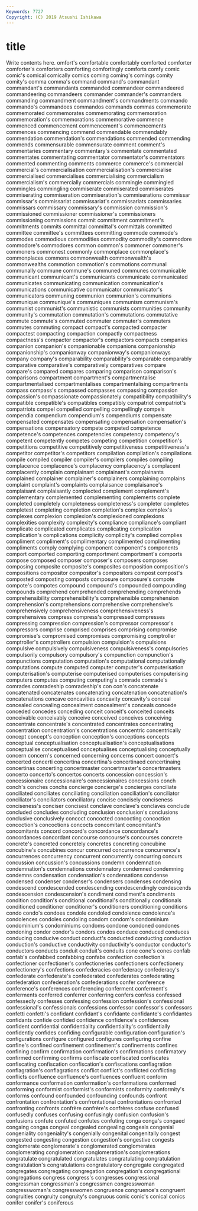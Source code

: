 ```yaml
---
Keywords: 7727
Copyright: (C) 2019 Atsushi Ishikawa
---
```


# title

Write contents here.
omfort's comfortable comfortably comforted comforter comforter's comforters comforting comfortingly
comforts comfy comic comic's comical comically comics coming coming's comings
comity comity's comma comma's command command's commandant commandant's commandants commanded
commandeer commandeered commandeering commandeers commander commander's commanders commanding commandment commandment's
commandments commando commando's commandoes commandos commands commas commemorate commemorated commemorates
commemorating commemoration commemoration's commemorations commemorative commence commenced commencement commencement's commencements
commences commencing commend commendable commendably commendation commendation's commendations commended commending
commends commensurable commensurate comment comment's commentaries commentary commentary's commentate commentated
commentates commentating commentator commentator's commentators commented commenting comments commerce commerce's
commercial commercial's commercialisation commercialisation's commercialise commercialised commercialises commercialising commercialism commercialism's
commercially commercials commingle commingled commingles commingling commiserate commiserated commiserates commiserating
commiseration commiseration's commiserations commissar commissar's commissariat commissariat's commissariats commissaries commissars
commissary commissary's commission commission's commissioned commissioner commissioner's commissioners commissioning commissions
commit commitment commitment's commitments commits committal committal's committals committed committee
committee's committees committing commode commode's commodes commodious commodities commodity commodity's
commodore commodore's commodores common common's commoner commoner's commoners commonest commonly
commonplace commonplace's commonplaces commons commonwealth commonwealth's commonwealths commotion commotion's commotions
communal communally commune commune's communed communes communicable communicant communicant's communicants
communicate communicated communicates communicating communication communication's communications communicative communicator communicator's
communicators communing communion communion's communions communique communique's communiques communism communism's
communist communist's communistic communists communities community community's commutation commutation's commutations
commutative commute commute's commuted commuter commuter's commuters commutes commuting compact
compact's compacted compacter compactest compacting compaction compactly compactness compactness's compactor
compactor's compactors compacts companies companion companion's companionable companions companionship companionship's
companionway companionway's companionways company company's comparability comparability's comparable comparably comparative
comparative's comparatively comparatives compare compare's compared compares comparing comparison comparison's
comparisons compartment compartment's compartmentalise compartmentalised compartmentalises compartmentalising compartments compass compass's
compassed compasses compassing compassion compassion's compassionate compassionately compatibility compatibility's compatible
compatible's compatibles compatibly compatriot compatriot's compatriots compel compelled compelling compellingly
compels compendia compendium compendium's compendiums compensate compensated compensates compensating compensation
compensation's compensations compensatory compete competed competence competence's competences competencies competency
competency's competent competently competes competing competition competition's competitions competitive competitively
competitiveness competitiveness's competitor competitor's competitors compilation compilation's compilations compile compiled
compiler compiler's compilers compiles compiling complacence complacence's complacency complacency's complacent
complacently complain complainant complainant's complainants complained complainer complainer's complainers complaining
complains complaint complaint's complaints complaisance complaisance's complaisant complaisantly complected complement
complement's complementary complemented complementing complements complete completed completely completeness completeness's
completer completes completest completing completion completion's complex complex's complexes complexion
complexion's complexioned complexions complexities complexity complexity's compliance compliance's compliant complicate
complicated complicates complicating complication complication's complications complicity complicity's complied complies
compliment compliment's complimentary complimented complimenting compliments comply complying component component's
components comport comported comporting comportment comportment's comports compose composed composer
composer's composers composes composing composite composite's composites composition composition's compositions
compositor compositor's compositors compost compost's composted composting composts composure composure's
compote compote's compotes compound compound's compounded compounding compounds comprehend comprehended
comprehending comprehends comprehensibility comprehensibility's comprehensible comprehension comprehension's comprehensions comprehensive comprehensive's
comprehensively comprehensiveness comprehensiveness's comprehensives compress compress's compressed compresses compressing compression
compression's compressor compressor's compressors comprise comprised comprises comprising compromise compromise's
compromised compromises compromising comptroller comptroller's comptrollers compulsion compulsion's compulsions compulsive
compulsively compulsiveness compulsiveness's compulsories compulsorily compulsory compulsory's compunction compunction's compunctions
computation computation's computational computationally computations compute computed computer computer's computerisation
computerisation's computerise computerised computerises computerising computers computes computing computing's comrade
comrade's comrades comradeship comradeship's con con's concatenate concatenated concatenates concatenating
concatenation concatenation's concatenations concave concavities concavity concavity's conceal concealed concealing
concealment concealment's conceals concede conceded concedes conceding conceit conceit's conceited
conceits conceivable conceivably conceive conceived conceives conceiving concentrate concentrate's concentrated
concentrates concentrating concentration concentration's concentrations concentric concentrically concept concept's conception
conception's conceptions concepts conceptual conceptualisation conceptualisation's conceptualisations conceptualise conceptualised conceptualises
conceptualising conceptually concern concern's concerned concerning concerns concert concert's concerted
concerti concertina concertina's concertinaed concertinaing concertinas concerting concertmaster concertmaster's concertmasters
concerto concerto's concertos concerts concession concession's concessionaire concessionaire's concessionaires concessions
conch conch's conches conchs concierge concierge's concierges conciliate conciliated conciliates
conciliating conciliation conciliation's conciliator conciliator's conciliators conciliatory concise concisely conciseness
conciseness's conciser concisest conclave conclave's conclaves conclude concluded concludes concluding
conclusion conclusion's conclusions conclusive conclusively concoct concocted concocting concoction concoction's
concoctions concocts concomitant concomitant's concomitants concord concord's concordance concordance's concordances
concordant concourse concourse's concourses concrete concrete's concreted concretely concretes concreting
concubine concubine's concubines concur concurred concurrence concurrence's concurrences concurrency concurrent
concurrently concurring concurs concussion concussion's concussions condemn condemnation condemnation's condemnations
condemnatory condemned condemning condemns condensation condensation's condensations condense condensed condenser
condenser's condensers condenses condensing condescend condescended condescending condescendingly condescends condescension
condescension's condiment condiment's condiments condition condition's conditional conditional's conditionally conditionals
conditioned conditioner conditioner's conditioners conditioning conditions condo condo's condoes condole
condoled condolence condolence's condolences condoles condoling condom condom's condominium condominium's
condominiums condoms condone condoned condones condoning condor condor's condors condos
conduce conduced conduces conducing conducive conduct conduct's conducted conducting conduction
conduction's conductive conductivity conductivity's conductor conductor's conductors conducts conduit conduit's
conduits cone cone's cones confab confab's confabbed confabbing confabs confection
confection's confectioner confectioner's confectioneries confectioners confectionery confectionery's confections confederacies confederacy
confederacy's confederate confederate's confederated confederates confederating confederation confederation's confederations confer
conference conference's conferences conferencing conferment conferment's conferments conferred conferrer conferring
confers confess confessed confessedly confesses confessing confession confession's confessional confessional's
confessionals confessions confessor confessor's confessors confetti confetti's confidant confidant's confidante
confidante's confidantes confidants confide confided confidence confidence's confidences confident confidential
confidentiality confidentiality's confidentially confidently confides confiding configurable configuration configuration's configurations
configure configured configures configuring confine confine's confined confinement confinement's confinements
confines confining confirm confirmation confirmation's confirmations confirmatory confirmed confirming confirms
confiscate confiscated confiscates confiscating confiscation confiscation's confiscations conflagration conflagration's conflagrations
conflict conflict's conflicted conflicting conflicts confluence confluence's confluences confluent conform
conformance conformation conformation's conformations conformed conforming conformist conformist's conformists conformity
conformity's conforms confound confounded confounding confounds confront confrontation confrontation's confrontational
confrontations confronted confronting confronts confrère confrère's confrères confuse confused confusedly
confuses confusing confusingly confusion confusion's confusions confute confuted confutes confuting
conga conga's congaed congaing congas congeal congealed congealing congeals congenial
congeniality congeniality's congenially congenital congenitally congest congested congesting congestion congestion's
congestive congests conglomerate conglomerate's conglomerated conglomerates conglomerating conglomeration conglomeration's conglomerations
congratulate congratulated congratulates congratulating congratulation congratulation's congratulations congratulatory congregate congregated
congregates congregating congregation congregation's congregational congregations congress congress's congresses congressional
congressman congressman's congressmen congresswoman congresswoman's congresswomen congruence congruence's congruent congruities
congruity congruity's congruous conic conic's conical conics conifer conifer's coniferous
